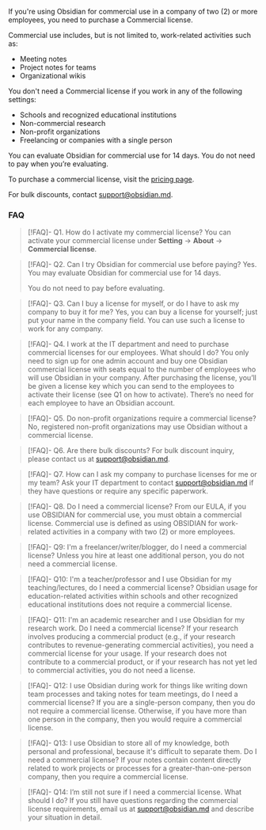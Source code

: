 If you're using Obsidian for commercial use in a company of two (2) or more employees, you need to purchase a Commercial license.

Commercial use includes, but is not limited to, work-related activities such as:

- Meeting notes
- Project notes for teams
- Organizational wikis

You don't need a Commercial license if you work in any of the following settings:

- Schools and recognized educational institutions
- Non-commercial research
- Non-profit organizations
- Freelancing or companies with a single person

You can evaluate Obsidian for commercial use for 14 days. You do not need to pay when you’re evaluating.

To purchase a commercial license, visit the [pricing page](https://obsidian.md/pricing).

For bulk discounts, contact support@obsidian.md.

### FAQ

> [!FAQ]- Q1. How do I activate my commercial license?
> You can activate your commercial license under **Setting** → **About** → **Commercial license**.

> [!FAQ]- Q2. Can I try Obsidian for commercial use before paying?
> Yes. You may evaluate Obsidian for commercial use for 14 days.
> 
> You do not need to pay before evaluating.

> [!FAQ]- Q3. Can I buy a license for myself, or do I have to ask my company to buy it for me?
> Yes, you can buy a license for yourself; just put your name in the company field. You can use such a license to work for any company.

> [!FAQ]- Q4. I work at the IT department and need to purchase commercial licenses for our employees. What should I do?
> You only need to sign up for one admin account and buy one Obsidian commercial license with seats equal to the number of employees who will use Obsidian in your company.
> After purchasing the license, you’ll be given a license key which you can send to the employees to activate their license (see Q1 on how to activate). There’s no need for each employee to have an Obsidian account.

> [!FAQ]- Q5. Do non-profit organizations require a commercial license?
> No, registered non-profit organizations may use Obsidian without a commercial license.

> [!FAQ]- Q6. Are there bulk discounts?
> For bulk discount inquiry, please contact us at support@obsidian.md.

> [!FAQ]- Q7. How can I ask my company to purchase licenses for me or my team?
> Ask your IT department to contact support@obsidian.md if they have questions or require any specific paperwork.

> [!FAQ]- Q8. Do I need a commercial license?
> From our EULA, if you use OBSIDIAN for commercial use, you must obtain a commercial license. Commercial use is defined as using OBSIDIAN for work-related activities in a company with two (2) or more employees.

> [!FAQ]- Q9: I'm a freelancer/writer/blogger, do I need a commercial license?
> Unless you hire at least one additional person, you do not need a commercial license.

> [!FAQ]- Q10: I'm a teacher/professor and I use Obsidian for my teaching/lectures, do I need a commercial license?
> Obsidian usage for education-related activities within schools and other recognized educational institutions does not require a commercial license. 

> [!FAQ]- Q11: I'm an academic researcher and I use Obsidian for my research work. Do I need a commercial license?
> If your research involves producing a commercial product (e.g., if your research contributes to revenue-generating commercial activities), you need a commercial license for your usage. If your research does not contribute to a commercial product, or if your research has not yet led to commercial activities, you do not need a license.

> [!FAQ]- Q12: I use Obsidian during work for things like writing down team processes and taking notes for team meetings, do I need a commercial license?
> If you are a single-person company, then you do not require a commercial license. Otherwise, if you have more than one person in the company, then you would require a commercial license.

> [!FAQ]- Q13: I use Obsidian to store all of my knowledge, both personal and professional, because it's difficult to separate them. Do I need a commercial license?
> If your notes contain content directly related to work projects or processes for a greater-than-one-person company, then you require a commercial license.

> [!FAQ]- Q14: I’m still not sure if I need a commercial license. What should I do?
> If you still have questions regarding the commercial license requirements, email us at support@obsidian.md and describe your situation in detail.